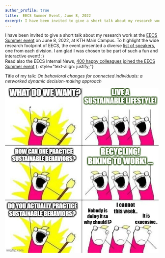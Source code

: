 ```yaml
---
author_profile: true
title:  EECS Summer Event, June 8, 2022
excerpt: I have been invited to give a short talk about my research work at the EECS Summer event
---
```



I have been invited to give a short talk about my research work at the [EECS Summer event](https://www.kth.se/eecs-summerevent-2022) on June 8, 2022, at KTH Main Campus.
To highlight the wide research footprint of EECS, the event presented a diverse [list of speakers](https://www.kth.se/eecs-summerevent-2022/standarddept/speakers-2022-1.1158933), one from each division. I am glad I was chosen to be part of such a fun and interactive event! :)\
Read also the EECS Internal News, [400 happy colleagues joined the EECS Summer event](https://intra.kth.se/en/eecs/aktuellt-pa-eecs/nyheter/400-happy-colleagues-joined-the-eecs-summer-event-1.1176797)
{: style="text-align: justify;"}

Title of my talk: *On behavioral changes for connected individuals: a networked dynamic decision-making approach*

![meme-environment](../assets/meme-environment.jpg)
